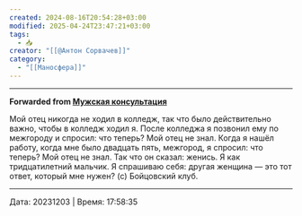 ```yaml
---
created: 2024-08-16T20:54:28+03:00
modified: 2025-04-24T23:47:21+03:00
tags:
  - 📥
creator: "[[@Антон Сорвачев]]"
category:
  - "[[Маносфера]]"
---
```



***

**Forwarded from [Мужская консультация](https://t.me/c/1432284360/14340)**

Мой отец никогда не ходил в колледж, так что было действительно важно, чтобы в колледж ходил я. После колледжа я позвонил ему по межгороду и спросил: что теперь? 
Мой отец не знал. 
Когда я нашёл работу, когда мне было двадцать пять, межгород, я спросил: что теперь? 
Мой отец не знал. Так что он сказал: женись. 
Я как тридцатилетний мальчик. Я спрашиваю себя: другая женщина — это тот ответ, который мне нужен?
(с) Бойцовский клуб.

---

Дата: 20231203 | Время: 17:58:35

